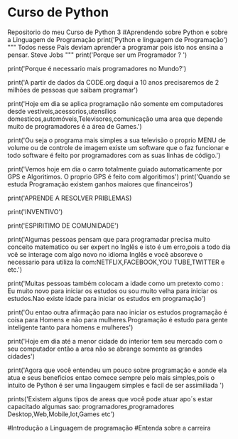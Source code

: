 # Curso de Python
 Repositorio do meu Curso de Python 3
 #Aprendendo sobre Python e sobre a Linguagem de Programação 
print('Python e linguagem de Programação')
""" 
Todos nesse País deviam aprender a programar pois isto nos ensina a pensar.
Steve Jobs
"""
print('Porque ser um Programador ? ')

print('Porque é necessario mais programadores no Mundo?')

print('A partir de dados  da CODE.org daqui a 10 anos precisaremos de 2 milhões de pessoas que saibam programar')

print('Hoje em dia se aplica programação não somente em computadores desde vestiveis,acessorios,utensílios domesticos,automóveis,Televisores,comunicação  uma area que depende muito de programadores é a área de Games.')

print('Ou seja o programa mais simples a sua televisão o proprio MENU de volume ou de controle de imagem existe um software que o faz funcionar e todo software é feito por programadores com as suas linhas de código.')

print('Vemos hoje em dia o carro totalmente guiado automaticamente por GPS e Algoritimos. O proprio GPS é feito com algoritimos')
print('Quando se estuda Programação existem ganhos maiores que financeiros')

print('APRENDE A RESOLVER PRIBLEMAS)

print('INVENTIVO')

print('ESPIRITIMO DE COMUNIDADE')

print('Algumas pessoas pensam que para programadar precisa muito conceito matematico ou ser expert no Inglês e isto é um erro,pois a   todo dia vcê se interage com algo novo no idioma Inglês e você absoreve o necessario para utiliza la com:NETFLIX,FACEBOOK,YOU TUBE,TWITTER e etc.')

print('Muitas pessoas também colocam a idade como um pretexto como : Eu muito novo para iniciar os estudos ou sou muito velha para iniciar os estudos.Nao existe idade para iniciar os estudos em programação') 

print('Ou entao outra afirmação para nao iniciar os estudos programação é coisa para Homens e não para mulheres.Programação é estudo para gente inteligente tanto para homens e mulheres')

print('Hoje em dia até a menor cidade do interior tem seu mercado com o seu computador então a area não se abrange somente as grandes cidades')

print('Agora que você entendeu um pouco sobre programação e aonde ela atua e seus beneficios entao comece sempre pelo mais simples,pois o intuito de Python é ser uma lingaugem simples e facil de ser assimiliada ')

prints('Existem alguns tipos de areas que você pode atuar apo´s estar capacitado algumas sao: programadores,programadores Desktop,Web,Mobile,Iot,Games etc')

#Introdução a Linguagem de programação 
#Entenda sobre a carreira 














